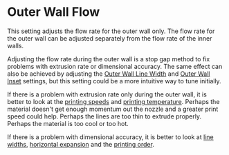 Outer Wall Flow
====
This setting adjusts the flow rate for the outer wall only. The flow rate for the outer wall can be adjusted separately from the flow rate of the inner walls.

Adjusting the flow rate during the outer wall is a stop gap method to fix problems with extrusion rate or dimensional accuracy. The same effect can also be achieved by adjusting the [Outer Wall Line Width](../resolution/wall_line_width_0.md) and [Outer Wall Inset](../shell/wall_0_inset.md) settings, but this setting could be a more intuitive way to tune initially.

If there is a problem with extrusion rate only during the outer wall, it is better to look at the [printing speeds](./speed_wall_0.md) and [printing temperature](material_print_temperature.md). Perhaps the material doesn't get enough momentum out the nozzle and a greater print speed could help. Perhaps the lines are too thin to extrude properly. Perhaps the material is too cool or too hot.

If there is a problem with dimensional accuracy, it is better to look at [line widths](../resolution/wall_line_width_0.md), [horizontal expansion](../shell/xy_offset.md) and the [printing order](../shell/outer_inset_first.md).